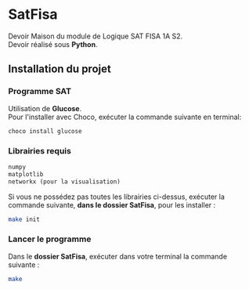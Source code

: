 # SatFisa

Devoir Maison du module de Logique SAT FISA 1A S2.  
Devoir réalisé sous **Python**.

## Installation du projet

### Programme SAT

Utilisation de **Glucose**.  
Pour l'installer avec Choco, exécuter la commande suivante en terminal:  

```shell
choco install glucose
```

### Librairies requis

```python
numpy
matplotlib
networkx (pour la visualisation)
```

Si vous ne possédez pas toutes les librairies ci-dessus, exécuter la commande suivante, **dans le dossier SatFisa**, pour les installer :

```bash
make init
```

### Lancer le programme

Dans le **dossier SatFisa**, exécuter dans votre terminal la commande suivante :  

```bash
make
```